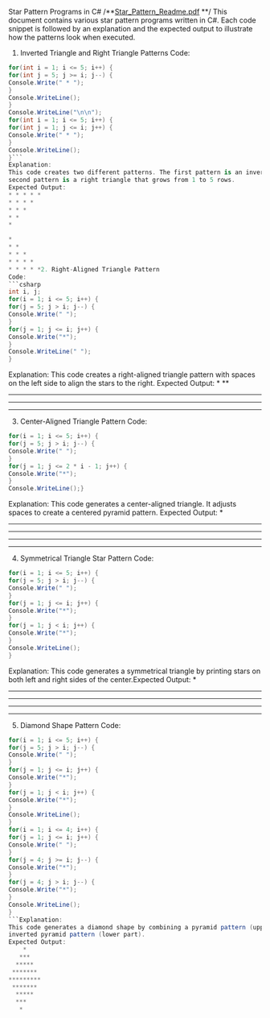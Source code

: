 Star Pattern Programs in C#
/**[Star_Pattern_Readme.pdf](https://github.com/user-attachments/files/17562788/Star_Pattern_Readme.pdf)
**/
This document contains various star pattern programs written in C#. Each code snippet is
followed by an explanation and the expected output to illustrate how the patterns look
when executed.
1. Inverted Triangle and Right Triangle Patterns
Code:
```csharp
for(int i = 1; i <= 5; i++) {
for(int j = 5; j >= i; j--) {
Console.Write(" * ");
}
Console.WriteLine();
}
Console.WriteLine("\n\n");
for(int i = 1; i <= 5; i++) {
for(int j = 1; j <= i; j++) {
Console.Write(" * ");
}
Console.WriteLine();
}```
Explanation:
This code creates two different patterns. The first pattern is an inverted triangle, while the
second pattern is a right triangle that grows from 1 to 5 rows.
Expected Output:
* * * * *
* * * *
* * *
* *
*

*
* *
* * *
* * * *
* * * * *2. Right-Aligned Triangle Pattern
Code:
```csharp
int i, j;
for(i = 1; i <= 5; i++) {
for(j = 5; j > i; j--) {
Console.Write(" ");
}
for(j = 1; j <= i; j++) {
Console.Write("*");
}
Console.WriteLine(" ");
}
```
Explanation:
This code creates a right-aligned triangle pattern with spaces on the left side to align the
stars to the right.
Expected Output:
*
**
***
****
*****
3. Center-Aligned Triangle Pattern
Code:
```csharp
for(i = 1; i <= 5; i++) {
for(j = 5; j > i; j--) {
Console.Write(" ");
}
for(j = 1; j <= 2 * i - 1; j++) {
Console.Write("*");
}
Console.WriteLine();}
```
Explanation:
This code generates a center-aligned triangle. It adjusts spaces to create a centered pyramid
pattern.
Expected Output:
*
***
*****
*******
*********
4. Symmetrical Triangle Star Pattern
Code:
```csharp
for(i = 1; i <= 5; i++) {
for(j = 5; j > i; j--) {
Console.Write(" ");
}
for(j = 1; j <= i; j++) {
Console.Write("*");
}
for(j = 1; j < i; j++) {
Console.Write("*");
}
Console.WriteLine();
}
```
Explanation:
This code generates a symmetrical triangle by printing stars on both left and right sides of
the center.Expected Output:
*
***
*****
*******
*********
5. Diamond Shape Pattern
Code:
```csharp
for(i = 1; i <= 5; i++) {
for(j = 5; j > i; j--) {
Console.Write(" ");
}
for(j = 1; j <= i; j++) {
Console.Write("*");
}
for(j = 1; j < i; j++) {
Console.Write("*");
}
Console.WriteLine();
}
for(i = 1; i <= 4; i++) {
for(j = 1; j <= i; j++) {
Console.Write(" ");
}
for(j = 4; j >= i; j--) {
Console.Write("*");
}
for(j = 4; j > i; j--) {
Console.Write("*");
}
Console.WriteLine();
}
```Explanation:
This code generates a diamond shape by combining a pyramid pattern (upper part) and an
inverted pyramid pattern (lower part).
Expected Output:
    *
   ***
  *****
 *******
*********
 *******
  *****
  ***
   *
